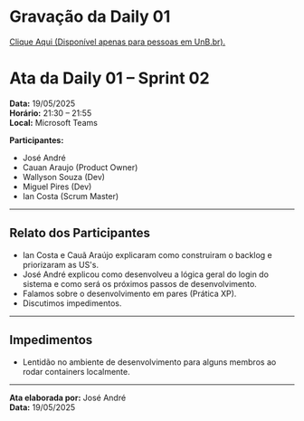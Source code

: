 # Gravação da Daily 01

[Clique Aqui (Disponível apenas para pessoas em UnB.br).](https://unbbr.sharepoint.com/:v:/s/MeuCapilar-Requisitos/EVOeShGZ1_1Kuy7YiGmDOt8BiIabCWBxrnSX6IHQvF1saQ?e=cKcsC0&nav=eyJyZWZlcnJhbEluZm8iOnsicmVmZXJyYWxBcHAiOiJTdHJlYW1XZWJBcHAiLCJyZWZlcnJhbFZpZXciOiJTaGFyZURpYWxvZy1MaW5rIiwicmVmZXJyYWxBcHBQbGF0Zm9ybSI6IldlYiIsInJlZmVycmFsTW9kZSI6InZpZXcifX0%3D)

# Ata da Daily 01 – Sprint 02

**Data:** 19/05/2025  
**Horário:** 21:30 – 21:55  
**Local:** Microsoft Teams  

**Participantes:**  
- José André  
- Cauan Araujo (Product Owner)   
- Wallyson Souza (Dev)  
- Miguel Pires (Dev)  
- Ian Costa (Scrum Master)  

---

## Relato dos Participantes

- Ian Costa e Cauã Araújo explicaram como construiram o backlog e priorizaram as US's.
- José André explicou como desenvolveu a lógica geral do login do sistema e como será os próximos passos de desenvolvimento.
- Falamos sobre o desenvolvimento em pares (Prática XP).
- Discutimos impedimentos.

---

## Impedimentos

- Lentidão no ambiente de desenvolvimento para alguns membros ao rodar containers localmente.

---

**Ata elaborada por:** José André  
**Data:** 19/05/2025
